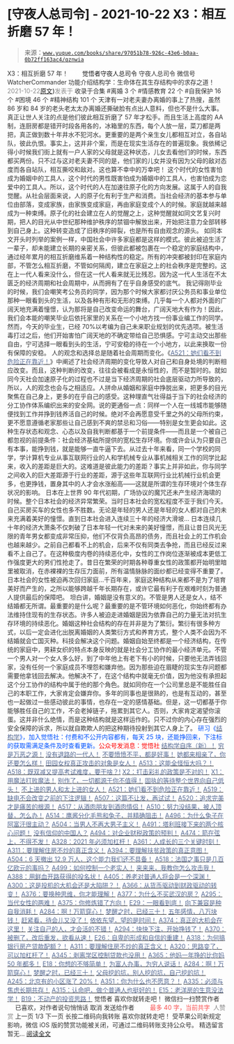 # [守夜人总司令] - 2021-10-22 X3：相互折磨 57 年！

> 来源：[`www.yuque.com/books/share/97051b78-926c-43e6-b0aa-0b72ff163ac4/qznwia`](https://www.yuque.com/books/share/97051b78-926c-43e6-b0aa-0b72ff163ac4/qznwia)

<ne-p id="520f42f3293818f927861ebbd5b15da4_p_0" data-lake-id="520f42f3293818f927861ebbd5b15da4_p_0"><ne-text id="u7b564e4c" style="color: rgb(51, 51, 51);">X3：相互折磨 57 年！</ne-text></ne-p> <ne-p id="8c90e32252a3e73bc506b84f7447fc69" data-lake-id="8c90e32252a3e73bc506b84f7447fc69"><ne-text id="ub52bbe58" ne-fontsize="12" style="color: rgb(255, 255, 255);">原创</ne-text><ne-text id="u8a21cf98" ne-fontsize="14">觉悟者</ne-text><ne-text id="u037bf9bb" ne-fontsize="14">守夜人总司令</ne-text></ne-p> <ne-p id="394ed502cd8399535d35d0ff644600ba" data-lake-id="394ed502cd8399535d35d0ff644600ba"><ne-text id="u128ef927" ne-fontsize="14" ne-bold="true" style="color: rgb(51, 51, 51);">守夜人总司令</ne-text></ne-p> <ne-p id="7e3da6a83d497c4096e3ceaf39129104" data-lake-id="7e3da6a83d497c4096e3ceaf39129104"><ne-text id="u3cf589f9" ne-fontsize="14" style="color: rgb(51, 51, 51);">微信号</ne-text><ne-text id="ua1a06573" ne-fontsize="14" style="color: rgb(51, 51, 51);">WatcherCommander</ne-text></ne-p> <ne-p id="639fc3dba32e77b48304551e77e8fab2" data-lake-id="639fc3dba32e77b48304551e77e8fab2"><ne-text id="u653f22f1" ne-fontsize="14" style="color: rgb(51, 51, 51);">功能介绍</ne-text><ne-text id="u28e5088e" ne-fontsize="14" style="color: rgb(51, 51, 51);">结构学：生命体在其生存结构中的求存之道！</ne-text></ne-p> <ne-p id="b8f9f46036db93daa645fc4b4d0528cc" data-lake-id="b8f9f46036db93daa645fc4b4d0528cc"><ne-text id="u6f5ec6f7" style="color: rgb(140, 140, 140);">2021-10-22</ne-text>[<ne-text id="u5d5268e9" ne-fontsize="14">原文</ne-text>](https://mp.weixin.qq.com/s?__biz=MzAxNDk1NjI2Mw==&mid=2247487382&idx=1&sn=54f1007775c41a1a343fa2edf7a59241&chksm=9b8a2c1eacfda5088106827d64078f5811b6c997f7ebdf1b00bb2fd1be3da73bd1b7183edfe9#rd))<ne-text id="u6297553c" ne-fontsize="14" style="color: rgb(140, 140, 140);">发表于</ne-text></ne-p> <ne-p id="1e7b16a327c57bd09005386f02c5df31" data-lake-id="1e7b16a327c57bd09005386f02c5df31"><ne-text id="u500de8b7" style="color: rgb(51, 51, 51);">收录于合集</ne-text></ne-p> <ne-p id="a728d1dfe2f8a6527762b36d6f3141d7" data-lake-id="a728d1dfe2f8a6527762b36d6f3141d7"><ne-text id="u3abf5bf8" style="color: rgb(51, 51, 51);">#离婚 3 个</ne-text></ne-p> <ne-p id="a992b60a71e57bdbdb3707db61bad6f3" data-lake-id="a992b60a71e57bdbdb3707db61bad6f3"><ne-text id="u86985b76" style="color: rgb(51, 51, 51);">#情感教育 22 个</ne-text></ne-p> <ne-p id="aade190f09ea829370ff657ec15db1fd" data-lake-id="aade190f09ea829370ff657ec15db1fd"><ne-text id="u59377a2d" style="color: rgb(51, 51, 51);">#自我保护 16 个</ne-text></ne-p> <ne-p id="369e7fedfcc775da23505e0b43ba4c94" data-lake-id="369e7fedfcc775da23505e0b43ba4c94"><ne-text id="u6088b49e" style="color: rgb(51, 51, 51);">#困境 46 个</ne-text></ne-p> <ne-p id="42a94c5108b3d5b3d6e9db60045f9a27" data-lake-id="42a94c5108b3d5b3d6e9db60045f9a27"><ne-text id="ub1f1fa86" style="color: rgb(51, 51, 51);">#精神结构 101 个</ne-text></ne-p> <ne-p id="004960167ad583c1886637e8d476fded" data-lake-id="004960167ad583c1886637e8d476fded"><ne-text id="u36fab3a1" style="color: rgb(51, 51, 51);">天津有一对老夫妻办离婚的事上了热搜，虽然 86 岁和 84 岁的老头老太太办离婚还撕破脸有点出人意料，但也不是什么大事。真正让世人关注的点是他们彼此相互折磨了 57 年才松手。而且生活上高度的 AA 制，连厨房都是错开时段各用各的，冰箱里的东西，每个人放一层，菜刀都是两把，真正做到数十年井水不犯河水。更重要的是两个亲生女儿都相互对立，各自站队，彼此仇恨。事实上，这并非个案，而是在现实生活存在的普遍现象。我依稀记得小时候我们街上就有一户人家的父母就是这种状态，儿女去看他们的时候，东西都买两份。只不过与这对老夫妻不同的是，他们家的儿女并没有因为父母的敌对态度而各自站队，相互撕咬和敌对。这也算不幸中的万幸吧！</ne-text></ne-p> <ne-p id="4f819704cc59220254376926afd18a73" data-lake-id="4f819704cc59220254376926afd18a73"><ne-text id="u5e0f16d0" style="color: rgb(51, 51, 51);">这个时代的女性害怕成为婚姻中的工具人，这个时代的男性既害怕成为婚姻中的工具人，也害怕成为恋爱中的工具人。所以，这个时代的人在加速往原子化的方向发展。这属于人的自我觉醒。从社会层面来说，人的原子化有利于生产和消费。当社会经济的基本参与单位由部落，变成家族，由家族变成家庭，再由家庭变成个人的时候。家庭就越来越成为一种束缚。原子化的社会建立在人的觉醒之上，这种觉醒就如同文艺复兴时期，把人的目光从中世纪那种维护秩序的禁锢中解放出来，开始把注意力全部转移到自己身上。这种转变造成了旧秩序的碎裂，也是所有自由观念的源头。</ne-text></ne-p> <ne-p id="8a3a2a7b7a4d1057191f2119921d50af" data-lake-id="8a3a2a7b7a4d1057191f2119921d50af"><ne-text id="ub8c763f0" style="color: rgb(51, 51, 51);">如同本文开头时列举的案例一样，中国社会中许多家庭都是这样的模式。彼此被迫生活了一辈子，却未能建立长期的亲密关系，但彼此都被包裹在一个稳定的家庭结构中，通过经年累月的相互折磨维系着一种结构性的稳定。所有的冲突都被封印在家庭内部，不管怎么相互折磨，不管如何隔阂，建立在家庭之上的社会秩序是完整的。这在上一代人看来没什么，但在这一代人看来就无比残忍。因为这一代人生活在不太匮乏的经济周期和社会周期中，从而拥有了在乎自身感受的底气。</ne-text></ne-p> <ne-p id="1e7326b634ba1295129810b1d16003fd" data-lake-id="1e7326b634ba1295129810b1d16003fd"><ne-text id="u87bcaa76" style="color: rgb(51, 51, 51);">我记得刚毕业的时候，我们会嘲笑考公务员的同学，因为那个时候大家都讨厌公务员和事业单位那种一眼看到头的生活，以及各种有形和无形的束缚。几乎每一个人都对外面的广阔天地充满着憧憬，认为那将是自己改变命运的舞台，广阔天地大有作为！因此，我们会本能的嘲笑毕业后依托家里的关系在一个小地方找一份事业编工作的同学。然而，今天的毕业生，已经 70%以考编为自己未来职业规划的优先选项。被生活毒打过之后，他们开始害怕广阔天地的不确定带给自己恐惧感。宁可主动交出那些自由，宁可选择一眼看到头的生活，宁可安稳的待在一个小地方，以此来换取一份有保障的安稳。</ne-text></ne-p> <ne-p id="f76b7c571bf12770e00391bbd8269057" data-lake-id="f76b7c571bf12770e00391bbd8269057"><ne-text id="uff5bc0e8" style="color: rgb(51, 51, 51);">人的观念和选择总是随着社会周期而变化。《</ne-text>[<ne-text id="ueca2024d" style="color: rgb(87, 107, 149);">A521：她们看不到危险正在靠近！</ne-text>](http://mp.weixin.qq.com/s?__biz=MzIzMDYwOTM0Mg==&mid=2247486519&idx=1&sn=7520068e7c48a1681d579d115c2b86e8&chksm=e8b194e6dfc61df026b3e05bc3a7c14cd5a27fcb52592279d06186ac692d653c7f7c2b64f491&scene=21#wechat_redirect)<ne-text id="u40e24f55" style="color: rgb(51, 51, 51);">》中阐述了社会经济周期的变化导致人对自己和自身处境的判断相应改变。而且，这种判断的改变，往往会被看成是永恒性的，而不是暂时的。就如同今天社会加速原子化的过程也不过是当下经济周期的社会底层驱动力所导致的，所以，人的观念也会与之相适应。人拼命从婚姻和家庭中挣脱出来，把更多的目光聚焦在自己身上，更多的在乎自己的感受。这种理直气壮得益于当下的社会经济的分工协作体系编织出来的安全网。说的更通俗一点：同样一个人在一线城市能够随便找到工作并挣到钱养活自己的时候。绝对不会再愿意受千里之外的父母所约束，更不愿意遵循老家那些让自己感到不爽的禁忌和习俗——特别是女生更会如此。这种生存状态和观念、心态以及自我判断都基于一个前提条件——而且是一个被自己都忽视的前提条件：社会经济基础所提供的宽松生存环境。你或许会认为只要自己有本事，能挣到钱，就是能够一直牛逼下去。从过去十年来看，同一个学校的同学，学计算机专业从事互联网行业的人和学机械专业从事机械相关工作的同学比起来，收入的差距是巨大的。这难道是彼此能力的差距？事实上并非如此，你与同学之间收入的巨大差距源于行业的差距，源于这些年互联网行业比机械行业机会更多，也更挣钱，置身其中的人才会水涨船高——这就是所谓的生存环境对个体生存状况的影响。</ne-text></ne-p> <ne-p id="03c50070e3c9f2490b3ba311cef87007" data-lake-id="03c50070e3c9f2490b3ba311cef87007"><ne-text id="u822004bc" style="color: rgb(51, 51, 51);">日本在上世界 90 年代初期，广场协议的魔咒还未产生经济海啸的时候。整个日本社会的经济异常繁荣。当时日本社会的宽松程度不亚于我们今天。自己买房买车的女性也多不胜数。无论是年轻的男人还是年轻的女人都对自己的未来充满着美好的憧憬。直到日本社会进入连续三十年的经济大滑坡…</ne-text></ne-p> <ne-p id="7717647e591218e9eda4c69b067a9434" data-lake-id="7717647e591218e9eda4c69b067a9434"><ne-text id="u75af556f" style="color: rgb(51, 51, 51);">日本连续几十年的经济大萧条不仅刺破了日本年轻一代对未来的美好憧憬，而且让昔日风光无限的青年男女都变成非常压抑，他们不仅背负高昂的债务，而且社会上的工作机会也越来越少。之前自己都看不上的机会，后来不仅有同类去争抢，而且已经反过来看不上自己了。在这种极度内卷的持续恶化中，女性的工作岗位逐渐被成本更低工作强度更大的男们性抢走了。昔日在繁荣的时期各种尊重女性的政策都开始明里暗里被取消，在赤裸裸的生存压力面前，所有温情脉脉的面纱都已经变得不重要了。日本社会的女性被迫再次回归家庭…千百年来，家庭这种结构从来都不是为了培育美好而产生的，之所以能够跨越千年长期存在，或许它最有利于在艰难时刻为普通人提供最后的保障吧。</ne-text></ne-p> <ne-p id="768ecf6451df305b2e8e3867d8ba6f61" data-lake-id="768ecf6451df305b2e8e3867d8ba6f61"><ne-text id="u89b1cd72" ne-bold="true" style="color: rgb(51, 51, 51);">坦白讲，婚姻是没有意义的。不管是男人还是女人，结不结婚都无所谓。最重要的是什么呢？最重要的是不管环境如何恶化，你始终都有办法维持住现有的生存状态。许多人被迫走进婚姻是因为依靠自己的力量无法对抗生存环境的持续恶化。</ne-text><ne-text id="u433d7acd" style="color: rgb(51, 51, 51);">婚姻这种社会结构的存在并非是为了繁衍。繁衍有很多种方式，以后一定会进化出脱离婚姻的人类繁衍方式和养育方式，整个人类不会因为不结婚就会亡国灭种。科技会解决这个问题。婚姻自始至终都是一个经济结构，在传统的家庭中，男耕女织的特点本身反映的就是社会分工协作的最小经济单元。不管一个男人对一个女人多么好，到了中年他上有老下有小的时候，只要他无法弄钱回家，没有任何一个家庭成员不埋怨和嫌弃他。因为那些迫在眉睫的现实生存问题都需要他拿钱回去解决。他解决不了，在这个结构中就毫无价值，因为他没有承担起这个分工协作的结构中属于他的那个角色。就如同你在一个公司里总是不能胜任自己的本职工作，大家肯定会嫌弃你。多年的同事也是很熟的，也是有互动的，甚至也一起做过一些感动彼此的事情，也存在一定的感情基础。但是，这一切都基于你能够胜任自己的工作，不会老掉链子，拖累到其它人。否则，大家肯定渴望你滚蛋。这并非什么绝情，而是这种结构就是这样运作的。只不过你的内心存在强烈的安全保障的诉求，所以就自欺欺人的把这种期待投射到其它人身上了。</ne-text></ne-p> <ne-p id="5ff5c81459e924c33840442fdffd0039" data-lake-id="5ff5c81459e924c33840442fdffd0039"><ne-text id="u9e44a9d1" ne-bold="true" style="color: rgb(0, 82, 255);">研习《</ne-text>[<ne-text id="ud0391f1d" ne-bold="true" style="color: rgb(87, 107, 149);">结构学</ne-text>](https://mp.weixin.qq.com/mp/appmsgalbum?action=getalbum&album_id=1318317199878225920&__biz=MzAxNDk1NjI2Mw==#wechat_redirect)<ne-text id="uac2c21db" ne-bold="true" style="color: rgb(0, 82, 255);">》，加入觉悟社：付费和不公开内容都有，每天 25 块，还能挣回来，下注标的获取需满足条件及时查看更新。</ne-text><ne-text id="ub2767b29" ne-bold="true" style="color: rgb(255, 0, 0);">公众号发消息：觉悟社</ne-text></ne-p>  <ne-p id="a59ce6410ab29872cb3f8aefd874584b" data-lake-id="a59ce6410ab29872cb3f8aefd874584b"><ne-card data-card-name="image" data-card-type="inline" id="xRsbv" data-event-boundary="card" style="color: rgb(51, 51, 51);"><ne-p id="2d137e4a104399e551c943d7bf75dcb5" data-lake-id="2d137e4a104399e551c943d7bf75dcb5">[<ne-text id="uae41ac5e" ne-bold="true" style="color: rgb(87, 107, 149);">结构学自序（新）！</ne-text>](http://mp.weixin.qq.com/s?__biz=MzIzMDYwOTM0Mg==&mid=2247485283&idx=1&sn=aa2b8554b8e5040f8f959636feaa06a3&chksm=e8b19fb2dfc616a430aa381b8da0815311244e694a69809cd92d0602ac34cfe5f1f419b3745e&scene=21#wechat_redirect)</ne-p> <ne-p id="f67e927d6574744945070c3c2a3c3c80" data-lake-id="f67e927d6574744945070c3c2a3c3c80">[<ne-text id="uc8ce7f79" style="color: rgb(87, 107, 149);">穷是万恶之源！</ne-text>](http://mp.weixin.qq.com/s?__biz=MzAxNDk1NjI2Mw==&mid=2247483823&idx=1&sn=e54ebe9891b302dc0bf1815c76ccf8b7&chksm=9b8a2227acfdab31a05e273addd9159d4b8263d58d3c58bf214841c8189157519719c3427306&scene=21#wechat_redirect)</ne-p> <ne-p id="99c03d5ee20a64a519934aea5c52935e" data-lake-id="99c03d5ee20a64a519934aea5c52935e">[<ne-text id="u06e32825" style="color: rgb(87, 107, 149);">没有退路的一代人！</ne-text>](http://mp.weixin.qq.com/s?__biz=MzAxNDk1NjI2Mw==&mid=2247486533&idx=1&sn=a0d5cce0656aad467148e0642eb85a00&chksm=9b8a2fcdacfda6db79857186e953a089baf1fb678b2b071cf101c5a26e7fb9768474c94243ca&scene=21#wechat_redirect)</ne-p> <ne-p id="acd7697413556674872a4717328c6dba" data-lake-id="acd7697413556674872a4717328c6dba">[<ne-text id="u2bf9250d" ne-bold="true" style="color: rgb(87, 107, 149);">不要愤愤不平，都是好事！</ne-text>](http://mp.weixin.qq.com/s?__biz=MzAxNDk1NjI2Mw==&mid=2247487130&idx=1&sn=b21138d85455f5692aaf039038c78342&chksm=9b8a2d12acfda404a2b67fe4d446ee0f2805ad64a8b8004902934600fd731191e140df6ac19a&scene=21#wechat_redirect)</ne-p> <ne-p id="509ddc7be4ad42efc54d43e9ee7e424b" data-lake-id="509ddc7be4ad42efc54d43e9ee7e424b">[<ne-text id="ufa20ce96" ne-bold="true" style="color: rgb(87, 107, 149);">她都来相亲了，你还要怎么样！</ne-text>](http://mp.weixin.qq.com/s?__biz=MzAxNDk1NjI2Mw==&mid=2247486952&idx=1&sn=698aec6916d2eca5e758c25c4c634346&chksm=9b8a2e60acfda776b80a4f2f0d5c2fe4921fc821cdf029fa9d2fdc52fd708fc5a0b980d5d3d0&scene=21#wechat_redirect)</ne-p> <ne-p id="749b686408097eed98db0e3341910b87" data-lake-id="749b686408097eed98db0e3341910b87">[<ne-text id="u1eb3430a" ne-bold="true" style="color: rgb(87, 107, 149);">田园女权真正攻击的对象是女人！</ne-text>](http://mp.weixin.qq.com/s?__biz=MzIzMDYwOTM0Mg==&mid=2247486412&idx=1&sn=5dd3e8b2a759838d739e6d61ebab2eab&chksm=e8b1931ddfc61a0bf6f81cd2a9a9232ea8ce86528a8eea66c6635180e8678b819ebb38b4cb86&scene=21#wechat_redirect)</ne-p> <ne-p id="4c34a650a825c5d23320b13720ffd97f" data-lake-id="4c34a650a825c5d23320b13720ffd97f">[<ne-text id="ufc3760c7" ne-bold="true" style="color: rgb(87, 107, 149);">A513：这能全怪恒大吗？！</ne-text>](http://mp.weixin.qq.com/s?__biz=MzIzMDYwOTM0Mg==&mid=2247486532&idx=1&sn=6ffaae99087d9222a5075f412f620801&chksm=e8b19495dfc61d83f982c3f7e1402f56940e739359d266b870967b3b0b6decdb694413b0b5c6&scene=21#wechat_redirect)</ne-p> <ne-p id="28c68d4a76b44ef03857c7a28d09ec69" data-lake-id="28c68d4a76b44ef03857c7a28d09ec69">[<ne-text id="uebbc4ae0" ne-bold="true" style="color: rgb(87, 107, 149);">A518：既双减又提高考试难度，要干啥？!</ne-text>](http://mp.weixin.qq.com/s?__biz=MzIzMDYwOTM0Mg==&mid=2247486528&idx=1&sn=837ef39e3c0b47ac84d5096690555ae7&chksm=e8b19491dfc61d87292daf575c1e7c95b3f0543f313b65c7ad4ab369603833704304ec7451d7&scene=21#wechat_redirect)</ne-p> <ne-p id="7b761fe2c298b9d53d59392dad41de9f" data-lake-id="7b761fe2c298b9d53d59392dad41de9f">[<ne-text id="u82f4dc7b" style="color: rgb(87, 107, 149);">X2：打击彩礼的政策是不对的！</ne-text>](http://mp.weixin.qq.com/s?__biz=MzIzMDYwOTM0Mg==&mid=2247486547&idx=1&sn=84cdf1a658ba1719848662f0e56f64e8&chksm=e8b19482dfc61d944c77148828ddf9718b3690f306319be04eb791b403f7fa68f9a9b13857b0&scene=21#wechat_redirect)</ne-p> <ne-p id="0aeaeedd0870c3846c3e8b14b2fae985" data-lake-id="0aeaeedd0870c3846c3e8b14b2fae985">[<ne-text id="u220cb443" style="color: rgb(87, 107, 149);">X1：用魔法打败魔法！</ne-text>](http://mp.weixin.qq.com/s?__biz=MzIzMDYwOTM0Mg==&mid=2247486542&idx=1&sn=0e26afc62c7171bb2132a86d6d3f349b&chksm=e8b1949fdfc61d893ec07610d457e7544bcaa90387ae31f0e0663645c744fcc69d27a74c44c4&scene=21#wechat_redirect)</ne-p> <ne-p id="2ba0af5689ab1e47d1adb9573a7a404c" data-lake-id="2ba0af5689ab1e47d1adb9573a7a404c">[<ne-text id="uf6b16e31" style="color: rgb(87, 107, 149);">别作了，一切都源于你不值得！</ne-text>](http://mp.weixin.qq.com/s?__biz=MzAxNDk1NjI2Mw==&mid=2247487357&idx=1&sn=3df05b7beafcc5bc3a2a8b13a35a83f3&chksm=9b8a2cf5acfda5e3d08ca0ed106138607bcb749c1d75aa618e5379a3266e27cdacc314e9b9a8&scene=21#wechat_redirect)</ne-p> <ne-p id="bffd8f4fa0a85e0885c1ea2ddc153221" data-lake-id="bffd8f4fa0a85e0885c1ea2ddc153221">[<ne-text id="u56184b77" style="color: rgb(87, 107, 149);">固执的等待整个世界向自己低头！</ne-text>](http://mp.weixin.qq.com/s?__biz=MzAxNDk1NjI2Mw==&mid=2247487344&idx=1&sn=0b84fd239a735b8812da59b4fa02d8a0&chksm=9b8a2cf8acfda5ee8d1ed539a156c7708bbc3a6ee16627a28389bebd338c072ba28e05c95c4f&scene=21#wechat_redirect)</ne-p> <ne-p id="8ea08feed952dc4f4d1ea6a880b57cfe" data-lake-id="8ea08feed952dc4f4d1ea6a880b57cfe">[<ne-text id="ua853f29c" style="color: rgb(87, 107, 149);">不上进的男人和太上进的女人！</ne-text>](http://mp.weixin.qq.com/s?__biz=MzIzMDYwOTM0Mg==&mid=2247486430&idx=1&sn=7f5bc0b0990883a4e2fb5b7206bec905&chksm=e8b1930fdfc61a190d76241bf61a10a6a911a18c1dd3e7636ad78e4373d683a94e91b7e7ce7d&scene=21#wechat_redirect)</ne-p> <ne-p id="6ee00243c541096c5127bb2a31c015e5" data-lake-id="6ee00243c541096c5127bb2a31c015e5">[<ne-text id="u4c173ec9" style="color: rgb(87, 107, 149);">A521：她们看不到危险正在靠近！</ne-text>](http://mp.weixin.qq.com/s?__biz=MzIzMDYwOTM0Mg==&mid=2247486519&idx=1&sn=7520068e7c48a1681d579d115c2b86e8&chksm=e8b194e6dfc61df026b3e05bc3a7c14cd5a27fcb52592279d06186ac692d653c7f7c2b64f491&scene=21#wechat_redirect)</ne-p> <ne-p id="2c4b59929f3c85f0621e2d86c2f322b5" data-lake-id="2c4b59929f3c85f0621e2d86c2f322b5">[<ne-text id="uf373e36d" ne-bold="true" style="color: rgb(87, 107, 149);">A519：缺电不会改变之前的下注逻辑！</ne-text>](http://mp.weixin.qq.com/s?__biz=MzIzMDYwOTM0Mg==&mid=2247486508&idx=1&sn=6fac0f23979fa74983528cb090ad205b&chksm=e8b194fddfc61deb6982573c047fb47cb7af702e87111a0498e1cdc4676b6baf3cc5143f9c92&scene=21#wechat_redirect)</ne-p> <ne-p id="0ac98a9f1dee30642edeabd3c9d188ac" data-lake-id="0ac98a9f1dee30642edeabd3c9d188ac">[<ne-text id="uecac8d6f" ne-bold="true" style="color: rgb(87, 107, 149);">A507：这篇不让发，再试试！</ne-text>](http://mp.weixin.qq.com/s?__biz=MzIzMDYwOTM0Mg==&mid=2247486381&idx=1&sn=ff54feb308d92ab0329957d3b1e6ffe0&chksm=e8b1937cdfc61a6a551fd5459a063cf08ee00693e3d52e5691d3df22e0bbc5b91618b9ead52e&scene=21#wechat_redirect)</ne-p> <ne-p id="9c2839c65e0d19dfd4dcacf3fcc9ff28" data-lake-id="9c2839c65e0d19dfd4dcacf3fcc9ff28">[<ne-text id="ud1196c15" style="color: rgb(87, 107, 149);">A520：追求完美才是痛苦的根源！</ne-text>](http://mp.weixin.qq.com/s?__biz=MzIzMDYwOTM0Mg==&mid=2247486514&idx=1&sn=292fe5d187ae1a608bf27b41c0032170&chksm=e8b194e3dfc61df5349e9ce26712a8e2137ddccca9f0808bcecedbc3add382b226d67e3c73c4&scene=21#wechat_redirect)</ne-p> <ne-p id="7e79249227ee435f5e1cf992f227acc2" data-lake-id="7e79249227ee435f5e1cf992f227acc2">[<ne-text id="u17ba895c" style="color: rgb(87, 107, 149);">A517：从酒肉朋友到酒肉情侣！</ne-text>](http://mp.weixin.qq.com/s?__biz=MzAxNDk1NjI2Mw==&mid=2247487217&idx=1&sn=5defa9de19a22d6bea269defa65b4b91&chksm=9b8a2d79acfda46fa1fe57755d52f85dba61aa31fdeed8e400ef0f92459388da9ae86b7b6273&scene=21#wechat_redirect)</ne-p> <ne-p id="671af21709e8217baf37d29093116578" data-lake-id="671af21709e8217baf37d29093116578">[<ne-text id="u0f06648d" style="color: rgb(87, 107, 149);">A510：努力没结果，被人顶替，怎么办！</ne-text>](http://mp.weixin.qq.com/s?__biz=MzAxNDk1NjI2Mw==&mid=2247487202&idx=1&sn=c4c18c5c793a47e31cd7267152a78d1f&chksm=9b8a2d6aacfda47c47394eb5cbb97fc6233fb7258c0408026e518018a6af33da141b1b0a2bfa&scene=21#wechat_redirect)</ne-p> <ne-p id="0df38ac94086166ab61d1ad8e28c3cfb" data-lake-id="0df38ac94086166ab61d1ad8e28c3cfb">[<ne-text id="u59349cf0" style="color: rgb(87, 107, 149);">A514：鹰酱分化毛熊和兔子，并精确阻击！</ne-text>](http://mp.weixin.qq.com/s?__biz=MzIzMDYwOTM0Mg==&mid=2247486421&idx=1&sn=c114599b4fd1016c7f539fca526fe91c&chksm=e8b19304dfc61a127301df6303aedbeace66275a179f7db025e56f2326917c273d443eab53e6&scene=21#wechat_redirect)</ne-p> <ne-p id="93c6d3ebe14cea9b81c5b6e18ee8f883" data-lake-id="93c6d3ebe14cea9b81c5b6e18ee8f883">[<ne-text id="u2651a423" ne-bold="true" style="color: rgb(87, 107, 149);">A496：为什么兔子在阿富汗很主动？</ne-text>](http://mp.weixin.qq.com/s?__biz=MzIzMDYwOTM0Mg==&mid=2247486278&idx=1&sn=40d09857088bebd3c70bec1c7a500f06&chksm=e8b19397dfc61a810125242c8e395330f934390eb50bd54053ecd3f31ddc91de4e429c0f693a&scene=21#wechat_redirect)</ne-p> <ne-p id="3c97f3d016f49e275ad4227e5f3b75a9" data-lake-id="3c97f3d016f49e275ad4227e5f3b75a9">[<ne-text id="uf240e778" style="color: rgb(87, 107, 149);">A504：当男人不再大男子主义！</ne-text>](http://mp.weixin.qq.com/s?__biz=MzAxNDk1NjI2Mw==&mid=2247487148&idx=1&sn=5151b292f8f882fe9f87aabf52be08df&chksm=9b8a2d24acfda432b5803c25c0c83a4cbfc80a7c83ffd044b72bedc5e32d9670054d861705cf&scene=21#wechat_redirect)</ne-p> <ne-p id="3eb58ce8949d4c49a82a19411a57f3dd" data-lake-id="3eb58ce8949d4c49a82a19411a57f3dd">[<ne-text id="ube29c72c" style="color: rgb(87, 107, 149);">A491：塔利班接下来的两个核心问题！</ne-text>](http://mp.weixin.qq.com/s?__biz=MzIzMDYwOTM0Mg==&mid=2247486219&idx=1&sn=8f77517f0244ba31f7eb28e2676e17cd&chksm=e8b193dadfc61acc6d9e6029653aac696f132efc24d3b28f983ba8e4ada269ac887e6165d837&scene=21#wechat_redirect)</ne-p> <ne-p id="d9d382f4561443009c4c3b447b19a568" data-lake-id="d9d382f4561443009c4c3b447b19a568">[<ne-text id="uf5d759be" ne-bold="true" style="color: rgb(87, 107, 149);">没有信仰的中国人？</ne-text>](http://mp.weixin.qq.com/s?__biz=MzIzMDYwOTM0Mg==&mid=2247486407&idx=1&sn=9a80a9025d4d375b279e55be877a62d8&chksm=e8b19316dfc61a00b5b914a5a63d952874bd62283d40c73574940eb7bfb73a25be2e8f2d82b3&scene=21#wechat_redirect)</ne-p> <ne-p id="ad6c6612158164f777d0ceb8e8a72e24" data-lake-id="ad6c6612158164f777d0ceb8e8a72e24">[<ne-text id="u02f03982" ne-bold="true" style="color: rgb(87, 107, 149);">A494：对企业财税政策的预判！</ne-text>](http://mp.weixin.qq.com/s?__biz=MzIzMDYwOTM0Mg==&mid=2247486230&idx=1&sn=5fa67e9065c3feae6264765838772136&chksm=e8b193c7dfc61ad15311f10ab8265d667f31cc2e11e404476afbc0310d6ee71e5f1167faf78f&scene=21#wechat_redirect)</ne-p> <ne-p id="73224815974ca20b0d5046f20c026677" data-lake-id="73224815974ca20b0d5046f20c026677">[<ne-text id="ue31e3852" ne-bold="true" style="color: rgb(87, 107, 149);">A474：箭在弦上，不得不发！</ne-text>](http://mp.weixin.qq.com/s?__biz=MzIzMDYwOTM0Mg==&mid=2247486092&idx=1&sn=d93b0ab35ba2828a708658dbd2e5ad9b&chksm=e8b1925ddfc61b4b12bc1b6a7e7e25a2fe7ff149b1c4f64810b2a5eefa97b8dc1bd1899dcf00&scene=21#wechat_redirect)</ne-p> <ne-p id="b927489e17f7812569f231b69e99ede6" data-lake-id="b927489e17f7812569f231b69e99ede6">[<ne-text id="uc1b3dc92" ne-bold="true" style="color: rgb(87, 107, 149);">A328：2021 年必须加杠杆！</ne-text>](http://mp.weixin.qq.com/s?__biz=MzIzMDYwOTM0Mg==&mid=2247485087&idx=1&sn=24d72f6a71bddb8954a03be5db246538&chksm=e8b19e4edfc617587a8ae645885a89ab8c3c6f67730a026d9c7c9a94ab3051ca480302147fc0&scene=21#wechat_redirect)</ne-p> <ne-p id="08c90f84ca0af4c8894bd7f27ac9314d" data-lake-id="08c90f84ca0af4c8894bd7f27ac9314d">[<ne-text id="u90fc552c" ne-bold="true" style="color: rgb(87, 107, 149);">A361：人成长的三个关键时刻！</ne-text>](http://mp.weixin.qq.com/s?__biz=MzAxNDk1NjI2Mw==&mid=2247486472&idx=1&sn=8b46d73659ff81e3d7bd544e1718a94f&chksm=9b8a2f80acfda69601b059cb0180f8841eda098200c32c84ad6430bb8fbe33a9021fa7890344&scene=21#wechat_redirect)</ne-p> <ne-p id="97eb7ec3fa42063b8d819a42bf81003a" data-lake-id="97eb7ec3fa42063b8d819a42bf81003a">[<ne-text id="uc59d0fab" ne-bold="true" style="color: rgb(87, 107, 149);">A311：要理解住房不炒的真正含义！</ne-text>](http://mp.weixin.qq.com/s?__biz=MzIzMDYwOTM0Mg==&mid=2247484959&idx=1&sn=090583ec50bfd9febec1de463c2672f6&chksm=e8b19ecedfc617d8629080f6745c8de013cfe875de26eef6767b2d5c10782650223ed15f807b&scene=21#wechat_redirect)</ne-p> <ne-p id="f2ba0f9ffcfbcfce61ea560fadb8fb01" data-lake-id="f2ba0f9ffcfbcfce61ea560fadb8fb01">[<ne-text id="uaa881111" ne-bold="true" style="color: rgb(87, 107, 149);">A394：要理解扶贫政策的真正意图！</ne-text>](http://mp.weixin.qq.com/s?__biz=MzIzMDYwOTM0Mg==&mid=2247485502&idx=1&sn=fffb9911cefa626e6fbcb9c416c1eb98&chksm=e8b190efdfc619f9b0e42f3c3d5d79c17df1619bad2b1bddd6a482242b583ee46d8a79a245e6&scene=21#wechat_redirect)</ne-p> <ne-p id="b107c005714d5d04ed7a00801215914d" data-lake-id="b107c005714d5d04ed7a00801215914d">[<ne-text id="u477b6e34" ne-bold="true" style="color: rgb(87, 107, 149);">A504：6 天撤出 12.9 万人，这个能力我们还不具备！</ne-text>](http://mp.weixin.qq.com/s?__biz=MzIzMDYwOTM0Mg==&mid=2247486364&idx=1&sn=c54714ffeaa4122f08d8ec0c2decb740&chksm=e8b1934ddfc61a5b943cbe55dfc7211561e7d78f163246c3dcfd08325b004bc6d9ee6efbaebf&scene=21#wechat_redirect)</ne-p> <ne-p id="94cdca8c5831abd92599faeb68a96e0c" data-lake-id="94cdca8c5831abd92599faeb68a96e0c">[<ne-text id="u39f1b73a" style="color: rgb(87, 107, 149);">A518：法国之事只是几百亿欧元的事吗？</ne-text>](http://mp.weixin.qq.com/s?__biz=MzIzMDYwOTM0Mg==&mid=2247486440&idx=1&sn=5f04c2242b53a3f7d3deacdbfa4fab19&chksm=e8b19339dfc61a2fad7247d7e60502508f330e9721943077c715de77bd240be910edc9c1f724&scene=21#wechat_redirect)</ne-p> <ne-p id="5bcdbe7c21ee56b77a033ee5c3ffcec5" data-lake-id="5bcdbe7c21ee56b77a033ee5c3ffcec5">[<ne-text id="udc2840b7" style="color: rgb(87, 107, 149);">A499：如何控制一个老实人！</ne-text>](http://mp.weixin.qq.com/s?__biz=MzIzMDYwOTM0Mg==&mid=2247486301&idx=1&sn=f4bfec024d8688c8555dd21b85deea31&chksm=e8b1938cdfc61a9a1e2d8a8fa37d495cf337bc34215939caced14a58dd32b46ad59646d0e928&scene=21#wechat_redirect)</ne-p> <ne-p id="5694cb7a4c87c3e029a3140a34d79cd2" data-lake-id="5694cb7a4c87c3e029a3140a34d79cd2">[<ne-text id="u22945cf1" style="color: rgb(87, 107, 149);">来来来，我教你怎么攻击我！</ne-text>](http://mp.weixin.qq.com/s?__biz=MzIzMDYwOTM0Mg==&mid=2247486306&idx=1&sn=f48e33b5940f74a11011debfe3e5c8a2&chksm=e8b193b3dfc61aa53a82eeb81220ce252b0667925a9479e4d6a215e2b43244ba91c58e934264&scene=21#wechat_redirect)</ne-p> <ne-p id="c33bdedd78e45780b73a400e2d5673e3" data-lake-id="c33bdedd78e45780b73a400e2d5673e3">[<ne-text id="u540d3680" style="color: rgb(87, 107, 149);">A388：用鲜血开路获得的投名状！</ne-text>](http://mp.weixin.qq.com/s?__biz=MzIzMDYwOTM0Mg==&mid=2247485591&idx=1&sn=a8443453e3caf1f201006eeec8e6e539&chksm=e8b19046dfc61950e63e29bb93049ce90b3228913e9ecee99a2f01b8fdda7cd8966a054241a9&scene=21#wechat_redirect)</ne-p> <ne-p id="d03b7ba861a5d27901787fe9ad39168d" data-lake-id="d03b7ba861a5d27901787fe9ad39168d">[<ne-text id="ufb10fef2" style="color: rgb(87, 107, 149);">A405：养老对普通人将会是一个深渊！</ne-text>](http://mp.weixin.qq.com/s?__biz=MzIzMDYwOTM0Mg==&mid=2247485587&idx=1&sn=f00402b3fdc5062ee5c5382295ac4dcb&chksm=e8b19042dfc619546bf0a0905d2733d900b7594f1564f1fa7528399053b93dc53f4d14c009fb&scene=21#wechat_redirect)</ne-p> <ne-p id="0e5d766b5020464f8ba59580d0a9f868" data-lake-id="0e5d766b5020464f8ba59580d0a9f868">[<ne-text id="u75afac91" ne-bold="true" style="color: rgb(87, 107, 149);">A300：这是投机的大机会还是大陷阱？！</ne-text>](http://mp.weixin.qq.com/s?__biz=MzIzMDYwOTM0Mg==&mid=2247484882&idx=1&sn=b103029f41e3aede94e1a45d035cd9ac&chksm=e8b19d03dfc614153863f37ca3f9204b451e2c02ad5ca8680c120e2458e628e5329c76b2d42c&scene=21#wechat_redirect)</ne-p> <ne-p id="ffdd5c12f03260eb1903c1a25181941a" data-lake-id="ffdd5c12f03260eb1903c1a25181941a">[<ne-text id="ufa435c68" ne-bold="true" style="color: rgb(87, 107, 149);">A366：从货币驱动到财政驱动的转变！</ne-text>](http://mp.weixin.qq.com/s?__biz=MzIzMDYwOTM0Mg==&mid=2247485347&idx=1&sn=a916df57ddc7230366719fbecc6c1704&chksm=e8b19f72dfc61664fd99844bfe3ffffb5d6f088807c84d99f11ddbc7410b2eed67bc4c615d53&scene=21#wechat_redirect)</ne-p> <ne-p id="9dea26c23f2b022582e5a57a5b3722e3" data-lake-id="9dea26c23f2b022582e5a57a5b3722e3">[<ne-text id="ub846ad33" style="color: rgb(87, 107, 149);">A376：要换种思维，你才能理解！</ne-text>](http://mp.weixin.qq.com/s?__biz=MzAxNDk1NjI2Mw==&mid=2247486529&idx=1&sn=3a50ada30a5ae0448d686c6a0c809919&chksm=9b8a2fc9acfda6df5e9243deb6e9df9a7cc0912eabd0a9c00322d42ed4c25c2daedc8de6b6ca&scene=21#wechat_redirect)</ne-p> <ne-p id="747cc512cb98f2e0fb8f3a4b0cc9297a" data-lake-id="747cc512cb98f2e0fb8f3a4b0cc9297a">[<ne-text id="u2ac9c181" ne-bold="true" style="color: rgb(87, 107, 149);">A377：为什么不买武汉的房？</ne-text>](http://mp.weixin.qq.com/s?__biz=MzIzMDYwOTM0Mg==&mid=2247485413&idx=1&sn=1f3339540496eb9e5ea109d8530f29dc&chksm=e8b19f34dfc6162225a694c1c2443d73b51bf6ca8dc53d4c18a30e6e2191e250967e711db589&scene=21#wechat_redirect)</ne-p> <ne-p id="c8c2c892449a46c09c4b2bcae1b60c75" data-lake-id="c8c2c892449a46c09c4b2bcae1b60c75">[<ne-text id="u1ba0e197" ne-bold="true" style="color: rgb(87, 107, 149);">A295：当代女性的两难！</ne-text>](http://mp.weixin.qq.com/s?__biz=MzIzMDYwOTM0Mg==&mid=2247484854&idx=1&sn=6851afe306f7b89d23728018ea32b7f2&chksm=e8b19d67dfc61471955b15021ac11c5fff9f1607977e9df1bd2bbfabc2deb3dea5c98e369c55&scene=21#wechat_redirect)</ne-p> <ne-p id="44ffcb620ab75f7a257df6ebc1b1f5f9" data-lake-id="44ffcb620ab75f7a257df6ebc1b1f5f9">[<ne-text id="uc0f2f5e4" ne-bold="true" style="color: rgb(87, 107, 149);">A375：你修炼错了方向！</ne-text>](http://mp.weixin.qq.com/s?__biz=MzIzMDYwOTM0Mg==&mid=2247485407&idx=1&sn=9febe7868b7205ac865541d88423d9b9&chksm=e8b19f0edfc61618c7f22fb7bf48181c5f974463c5d3a8849b0f76b96eeac73b0dd074ea4737&scene=21#wechat_redirect)</ne-p> <ne-p id="10f6b60d5ac766d93d17166952a454a0" data-lake-id="10f6b60d5ac766d93d17166952a454a0">[<ne-text id="uaf2eda85" ne-bold="true" style="color: rgb(87, 107, 149);">E29：一眼看到底！</ne-text>](http://mp.weixin.qq.com/s?__biz=MzIzMDYwOTM0Mg==&mid=2247485301&idx=1&sn=dc6dd50c5d742ea51ce9e394de25351a&chksm=e8b19fa4dfc616b26734c3619c6fa664474fa478d2764c3370dde41d19f6035edc05f9f191e8&scene=21#wechat_redirect)</ne-p> <ne-p id="9e1b1e3b07c0c197995bc47f3b16cf9b" data-lake-id="9e1b1e3b07c0c197995bc47f3b16cf9b">[<ne-text id="ua7fe5ab7" style="color: rgb(87, 107, 149);">向下兼容是种自我消耗！</ne-text>](http://mp.weixin.qq.com/s?__biz=MzAxNDk1NjI2Mw==&mid=2247486535&idx=1&sn=e87304f3a33f1cd0425186362901eb04&chksm=9b8a2fcfacfda6d92af7f3b026ef129368c01361e40f2db3be32500a1e68fb99f1f35ec22a6b&scene=21#wechat_redirect)</ne-p> <ne-p id="0444342ef99fe40093c4869606e8f58d" data-lake-id="0444342ef99fe40093c4869606e8f58d">[<ne-text id="u7827762a" ne-bold="true" style="color: rgb(87, 107, 149);">A284：啊！万箭穿心！</ne-text>](http://mp.weixin.qq.com/s?__biz=MzAxNDk1NjI2Mw==&mid=2247486135&idx=1&sn=e950149b9b9147e9199cfc6093605950&chksm=9b8a293facfda029419b911d4b4fa91c73bbaf695b206df2cf15124d843f4bf4b80673baa394&scene=21#wechat_redirect)</ne-p> <ne-p id="66a6fa7fedae4a27509e61803e6169cc" data-lake-id="66a6fa7fedae4a27509e61803e6169cc">[<ne-text id="u1aee1991" ne-bold="true" style="color: rgb(87, 107, 149);">梦醒之时，已经三十！</ne-text>](http://mp.weixin.qq.com/s?__biz=MzIzMDYwOTM0Mg==&mid=2247484378&idx=1&sn=e3a058584a13d7a5267315113964280d&chksm=e8b19b0bdfc6121df4af4b77d2d826fd0f4132ccfdee48132ce8cf86eb1ba45b898be83d1dc7&scene=21#wechat_redirect)</ne-p> <ne-p id="55449d66f62609de815f151d1949bd06" data-lake-id="55449d66f62609de815f151d1949bd06">[<ne-text id="u0bfdd349" style="color: rgb(87, 107, 149);">五年感情，八万块钱！</ne-text>](http://mp.weixin.qq.com/s?__biz=MzIzMDYwOTM0Mg==&mid=2247484317&idx=1&sn=b22f9fb2e3c084e427a5e3e9895be99a&chksm=e8b19b4cdfc6125adf3ea3b0d2b72a121f38e8ba26e43abc48edff900327ce3e7464b944cafb&scene=21#wechat_redirect)</ne-p> <ne-p id="8ef79b8a2101e8e451879e3c1f40bcd4" data-lake-id="8ef79b8a2101e8e451879e3c1f40bcd4">[<ne-text id="u2c50df9b" style="color: rgb(87, 107, 149);">赶紧看，待会儿又没了！</ne-text>](http://mp.weixin.qq.com/s?__biz=MzAxNDk1NjI2Mw==&mid=2247486485&idx=1&sn=59010caa3e68d45d1ae578d4ab76a4db&chksm=9b8a2f9dacfda68b06ee592a02eead0f174b54fa7501f4c0f4221f3c6fff0c625e90a7675460&scene=21#wechat_redirect)</ne-p> <ne-p id="32768bdc8bf41ef13155dbefeacade70" data-lake-id="32768bdc8bf41ef13155dbefeacade70">[<ne-text id="ud7f55e06" ne-bold="true" style="color: rgb(87, 107, 149);">依依东望，望的是时间！</ne-text>](http://mp.weixin.qq.com/s?__biz=MzIzMDYwOTM0Mg==&mid=2247483860&idx=1&sn=b5b01ae82ff764ce2806251e3f2a809f&chksm=e8b19905dfc61013607735eb7782299c9a4d7a39a8b15a7b46182ef20eda3ffe9f6ed6337e1f&scene=21#wechat_redirect)</ne-p> <ne-p id="ccb624e41ba9cfdb8bd0d4d0d5f5e1a9" data-lake-id="ccb624e41ba9cfdb8bd0d4d0d5f5e1a9">[<ne-text id="uc24d15f8" ne-bold="true" style="color: rgb(87, 107, 149);">A374：真正的大机会在这里！</ne-text>](http://mp.weixin.qq.com/s?__biz=MzIzMDYwOTM0Mg==&mid=2247485401&idx=1&sn=100967c02c0754759ec4ea0ef8706c29&chksm=e8b19f08dfc6161e92c7cc691f1a1fed9ff74c2b906529a8d42a7703a3c3a3c3a412903e12f7&scene=21#wechat_redirect)</ne-p> <ne-p id="c8f2847cc3d5fb6be14e31e364628d51" data-lake-id="c8f2847cc3d5fb6be14e31e364628d51">[<ne-text id="ucdd4277e" ne-bold="true" style="color: rgb(87, 107, 149);">关注自己的人，才会活的不错！</ne-text>](http://mp.weixin.qq.com/s?__biz=MzIzMDYwOTM0Mg==&mid=2247485305&idx=1&sn=c719ea57e5c3320c2e2629dd9a7b44e9&chksm=e8b19fa8dfc616be5fa3f8141ea0aa63d5e1335657ed97e62c1086c41eba29effe58e0c8e9dc&scene=21#wechat_redirect)</ne-p> <ne-p id="16db7705c97189ab6a41f3c0e60220a0" data-lake-id="16db7705c97189ab6a41f3c0e60220a0">[<ne-text id="ub7d72509" ne-bold="true" style="color: rgb(87, 107, 149);">A294：快快下注，开始挣钱了！</ne-text>](http://mp.weixin.qq.com/s?__biz=MzIzMDYwOTM0Mg==&mid=2247484849&idx=1&sn=5485cd1d6c511e883e25b0c7dd9e2e3e&chksm=e8b19d60dfc614764ffc8405dccf5b8120b31988f3c1cee74e384c06f0e39c3c81bef8263c3d&scene=21#wechat_redirect)</ne-p> <ne-p id="a99ad1f3b60f6c999e07920b6028135e" data-lake-id="a99ad1f3b60f6c999e07920b6028135e">[<ne-text id="u1f0c7537" ne-bold="true" style="color: rgb(87, 107, 149);">A370：被删了，改后重发，欲看从速！</ne-text>](http://mp.weixin.qq.com/s?__biz=MzIzMDYwOTM0Mg==&mid=2247485388&idx=1&sn=a456e8ffdc8a16bb30263818dc86c6a3&chksm=e8b19f1ddfc6160bfd0fea09b006477a095662aa74ac7036fca621b2ef49dc59f4ad4a407eeb&scene=21#wechat_redirect)</ne-p> <ne-p id="e1bf71217f4257b301594f51bc246d50" data-lake-id="e1bf71217f4257b301594f51bc246d50">[<ne-text id="ua554b3a2" ne-bold="true" style="color: rgb(87, 107, 149);">E26：自卑的形成和自信的重建！</ne-text>](http://mp.weixin.qq.com/s?__biz=MzIzMDYwOTM0Mg==&mid=2247485311&idx=1&sn=28f827c212f9a1ac53e73986742ca5aa&chksm=e8b19faedfc616b8d527f328c2ad55dca966707c8813ceaa5b7c0daee3432edeec88744d842c&scene=21#wechat_redirect)</ne-p> <ne-p id="06d1aadccf674a02cecb17bbd15d097d" data-lake-id="06d1aadccf674a02cecb17bbd15d097d">[<ne-text id="u51b49f97" ne-bold="true" style="color: rgb(87, 107, 149);">A318：为何搞银行房产贷款配额？！</ne-text>](http://mp.weixin.qq.com/s?__biz=MzIzMDYwOTM0Mg==&mid=2247485031&idx=1&sn=c4af23061445755fdb12f1196c108b1d&chksm=e8b19eb6dfc617a015821fd94ff2d8f51a2cb8fb456ddd907206b615bf3240c1597d3618609c&scene=21#wechat_redirect)</ne-p> <ne-p id="71b2432976f27633a4d9c5f2b4973c12" data-lake-id="71b2432976f27633a4d9c5f2b4973c12">[<ne-text id="u00a325f0" ne-bold="true" style="color: rgb(87, 107, 149);">A311：要理解住房不炒的真正含义！</ne-text>](http://mp.weixin.qq.com/s?__biz=MzIzMDYwOTM0Mg==&mid=2247484959&idx=1&sn=090583ec50bfd9febec1de463c2672f6&chksm=e8b19ecedfc617d8629080f6745c8de013cfe875de26eef6767b2d5c10782650223ed15f807b&scene=21#wechat_redirect)</ne-p> <ne-p id="b2f32e85104b7fea44ce25a3993591b2" data-lake-id="b2f32e85104b7fea44ce25a3993591b2">[<ne-text id="u5f54ea76" ne-fontsize="13" ne-bold="true" style="color: rgb(87, 107, 149);">A320：思路变了，可以加杠杆了！</ne-text>](http://mp.weixin.qq.com/s?__biz=MzIzMDYwOTM0Mg==&mid=2247485041&idx=1&sn=add2174fa42806f885a456a072ee4fee&chksm=e8b19ea0dfc617b6734e013f780112fdd88f28ad5312ce423fea1d75da4c3757660dab175208&scene=21#wechat_redirect)</ne-p> <ne-p id="c4d8ed966d538df79a0477a47c8611b7" data-lake-id="c4d8ed966d538df79a0477a47c8611b7">[<ne-text id="u623ba1f6" ne-bold="true" style="color: rgb(87, 107, 149);">A345：剥离学区控制贷款也没用！</ne-text>](http://mp.weixin.qq.com/s?__biz=MzIzMDYwOTM0Mg==&mid=2247485208&idx=1&sn=ac3653b56fc18a4a6a809139f935bc45&chksm=e8b19fc9dfc616dfa31b0baf15aa90d994ef8a1262e0fd515739c06698cd0673d1d46e6e4c4f&scene=21#wechat_redirect)</ne-p> <ne-p id="90aecd3429287490174d61d8bbd8820e" data-lake-id="90aecd3429287490174d61d8bbd8820e">[<ne-text id="u6896d37d" ne-bold="true" style="color: rgb(87, 107, 149);">A365：他妈一年挣的比你妈 50 年都多！</ne-text>](http://mp.weixin.qq.com/s?__biz=MzIzMDYwOTM0Mg==&mid=2247485336&idx=1&sn=2fba7786d5102be1d639bfdd138185db&chksm=e8b19f49dfc6165f4a1e07062ca1414d977f1a6c15d797233e36f7dec3b27c28b0ed72667f5f&scene=21#wechat_redirect)</ne-p> <ne-p id="5801acb3dc97487b0309b8059a6a0226" data-lake-id="5801acb3dc97487b0309b8059a6a0226">[<ne-text id="u49c6ce8f" ne-bold="true" style="color: rgb(87, 107, 149);">E18：你想的不够简单！</ne-text>](http://mp.weixin.qq.com/s?__biz=MzIzMDYwOTM0Mg==&mid=2247484775&idx=1&sn=2a8e810e281cd7fe5a4db49002b193d2&chksm=e8b19db6dfc614a0e3360f0d54949c40138c27b184c114a44feaa394bd4400073dbbedf6a049&scene=21#wechat_redirect)</ne-p> <ne-p id="066b3ee112af50bf21f0a163e457eda4" data-lake-id="066b3ee112af50bf21f0a163e457eda4">[<ne-text id="u32b88aec" style="color: rgb(87, 107, 149);">为富人办事，为穷人说话！</ne-text>](http://mp.weixin.qq.com/s?__biz=MzIzMDYwOTM0Mg==&mid=2247484462&idx=1&sn=195ebab17907fba73c69ae7a11bc40ad&chksm=e8b19cffdfc615e9b2f88327d492813afa3656859f4d67a6d831ac1cf684a54b760a8b8edcd6&scene=21#wechat_redirect)</ne-p> <ne-p id="186bd054010db3cd4e0370a3ae5b677f" data-lake-id="186bd054010db3cd4e0370a3ae5b677f">[<ne-text id="u62d91041" ne-bold="true" style="color: rgb(87, 107, 149);">A284：啊！万箭穿心！</ne-text>](http://mp.weixin.qq.com/s?__biz=MzAxNDk1NjI2Mw==&mid=2247486135&idx=1&sn=e950149b9b9147e9199cfc6093605950&chksm=9b8a293facfda029419b911d4b4fa91c73bbaf695b206df2cf15124d843f4bf4b80673baa394&scene=21#wechat_redirect)</ne-p> <ne-p id="c83262ac2e5355339c6d48d3d04015e3" data-lake-id="c83262ac2e5355339c6d48d3d04015e3">[<ne-text id="u18f9b4db" ne-bold="true" style="color: rgb(87, 107, 149);">梦醒之时，已经三十！</ne-text>](http://mp.weixin.qq.com/s?__biz=MzIzMDYwOTM0Mg==&mid=2247484378&idx=1&sn=e3a058584a13d7a5267315113964280d&chksm=e8b19b0bdfc6121df4af4b77d2d826fd0f4132ccfdee48132ce8cf86eb1ba45b898be83d1dc7&scene=21#wechat_redirect)</ne-p> <ne-p id="b0715d8fa35868421fe63a54db6d07cc" data-lake-id="b0715d8fa35868421fe63a54db6d07cc">[<ne-text id="u21374e78" ne-bold="true" style="color: rgb(87, 107, 149);">父母挖的坑，别人挖的坑，自己挖的坑！</ne-text>](http://mp.weixin.qq.com/s?__biz=MzAxNDk1NjI2Mw==&mid=2247486426&idx=1&sn=8707934ad2fe2f8017d6b7810fd61c17&chksm=9b8a2852acfda1441fded7bab2456dd2493073ad3e5d541e1080d1739879b86c25a3a61df79a&scene=21#wechat_redirect)</ne-p> <ne-p id="03f7a3d041cdce0a52d08a82f9f8e230" data-lake-id="03f7a3d041cdce0a52d08a82f9f8e230">[<ne-text id="u3a48de18" ne-bold="true" style="color: rgb(87, 107, 149);">A245：北京有的小区涨了 20%！</ne-text>](http://mp.weixin.qq.com/s?__biz=MzIzMDYwOTM0Mg==&mid=2247485265&idx=1&sn=f4bce6f07805cba2db3a1a806215e45c&chksm=e8b19f80dfc616966666979063f2c9fce9fe20308538607cf90eac74f0db85c9adf79299f4b8&scene=21#wechat_redirect)</ne-p> <ne-p id="3b7568f042bbed4e362024ac85d2ed63" data-lake-id="3b7568f042bbed4e362024ac85d2ed63">[<ne-text id="ue0e32eeb" style="color: rgb(87, 107, 149);">A351：你为什么也不愿意？！</ne-text>](http://mp.weixin.qq.com/s?__biz=MzIzMDYwOTM0Mg==&mid=2247485242&idx=1&sn=f4a01a5936322120b0b158f225bc78de&chksm=e8b19febdfc616fd2eb1558a3b7c748ecc497a3af00aec5b5c5ca8042cc52eb7d0af7befa399&scene=21#wechat_redirect)</ne-p> <ne-p id="f67fb4ba35d5ab569c5d6299f677f5f4" data-lake-id="f67fb4ba35d5ab569c5d6299f677f5f4">[<ne-text id="ub9e54e19" ne-bold="true" style="color: rgb(87, 107, 149);">A335：必须与焦虑长期共存！</ne-text>](http://mp.weixin.qq.com/s?__biz=MzIzMDYwOTM0Mg==&mid=2247485165&idx=1&sn=f3f0957c63fa549b288f00c8b117162e&chksm=e8b19e3cdfc6172a188000afd2b522144a04ba774169824cad2067d93b5365537ff0644f6b9f&scene=21#wechat_redirect)</ne-p> <ne-p id="100d53b9dc071d0dfa286a3e2669568e" data-lake-id="100d53b9dc071d0dfa286a3e2669568e">[<ne-text id="u6389c885" ne-bold="true" style="color: rgb(87, 107, 149);">A315：认命吧，做个普通人也挺好的！</ne-text>](http://mp.weixin.qq.com/s?__biz=MzIzMDYwOTM0Mg==&mid=2247485008&idx=1&sn=bcaf70c42d4676c8f69de9f9ead1e495&chksm=e8b19e81dfc617973ba40200519407186760e32843fc6f379020da6160b0ba89870dadcae5fa&scene=21#wechat_redirect)</ne-p> <ne-p id="60191e16b37c71e897b9f4dd03b27bf7" data-lake-id="60191e16b37c71e897b9f4dd03b27bf7">[<ne-text id="u020e5eec" ne-bold="true" style="color: rgb(87, 107, 149);">E15：老洋房的生意没法学！</ne-text>](http://mp.weixin.qq.com/s?__biz=MzAxNDk1NjI2Mw==&mid=2247485113&idx=1&sn=4fc868bf65d5f2ca6eb4d9b776c004ec&chksm=9b8a2531acfdac27c57da12097dfe850ba55cdfd447e35c19df3819bdf4051694bc49f0a218d&scene=21#wechat_redirect)</ne-p> <ne-p id="21f4612b946526b378fc70909c9c711e" data-lake-id="21f4612b946526b378fc70909c9c711e">[<ne-text id="u008a64fa" ne-bold="true" style="color: rgb(87, 107, 149);">B19：不动产的投资思路！</ne-text>](http://mp.weixin.qq.com/s?__biz=MzAxNDk1NjI2Mw==&mid=2247484650&idx=1&sn=36687887ab7cd444fd324c3906b8d54a&chksm=9b8a2762acfdae74b83a146bdd8994b81cb9879b3de5caa870c13c6253ad22b2f5c42b0fe59a&scene=21#wechat_redirect)</ne-p> <ne-p id="0c627559b5fdaac1e15ba484ec8a98d0" data-lake-id="0c627559b5fdaac1e15ba484ec8a98d0"><ne-text id="u624a3707" style="color: rgb(51, 51, 51);">觉悟者</ne-text></ne-p> <ne-p id="45b4a20d1c2c6706272ea7a8998b0d4e" data-lake-id="45b4a20d1c2c6706272ea7a8998b0d4e"><ne-text id="u88fd31b5" style="color: rgb(51, 51, 51);">喜欢你就转走吧！</ne-text></ne-p> <ne-p id="b9f36b9b79ce502ca59e68ee41604662" data-lake-id="b9f36b9b79ce502ca59e68ee41604662"><ne-text id="u17d21460" ne-bold="true" style="color: rgb(51, 51, 51);">微信扫一扫赞赏作者</ne-text><ne-text id="u93dd7d25" ne-bold="true" style="color: rgb(255, 255, 255);">赞赏</ne-text></ne-p> <ne-p id="b98ea6cc6edea445436996077fe887a4" data-lake-id="b98ea6cc6edea445436996077fe887a4"><ne-text id="u46f41daa" style="color: rgb(51, 51, 51);">已喜欢，</ne-text><ne-text id="uf6bb2acd">对作者说句悄悄话</ne-text></ne-p> <ne-p id="ff2f6eec2705f217c610576b2f16ef48" data-lake-id="ff2f6eec2705f217c610576b2f16ef48"><ne-text id="u07774af5" style="color: rgb(51, 51, 51);">取消</ne-text></ne-p> <ne-p id="c2fbba9930f2d8364110d2289a185769" data-lake-id="c2fbba9930f2d8364110d2289a185769"><ne-text id="ud2b8de37" ne-fontsize="14" ne-bold="true" style="color: rgb(51, 51, 51);">发送给作者</ne-text></ne-p> <ne-p id="a0a9f059c9a0ae6004bca545c8cc6849" data-lake-id="a0a9f059c9a0ae6004bca545c8cc6849"><ne-text id="ua560e1d6" ne-bold="true" style="color: rgb(255, 255, 255);">发送</ne-text></ne-p> <ne-p id="7dc291fbac6bdc8532a6cfb724d0a391" data-lake-id="7dc291fbac6bdc8532a6cfb724d0a391"><ne-text id="uee908c2b" ne-fontsize="13" style="color: rgb(250, 81, 81);">最多 40 字，当前共字</ne-text></ne-p> <ne-p id="78a9c1e562f7907b63cc98ce7666b7d1" data-lake-id="78a9c1e562f7907b63cc98ce7666b7d1"><ne-text id="uca8bef95" style="color: rgb(136, 136, 136);"> 人赞赏</ne-text></ne-p> <ne-p id="5bfb09b4c631fd7dedf522adb8deddfc" data-lake-id="5bfb09b4c631fd7dedf522adb8deddfc"><ne-text id="uf618d12b" style="color: rgb(51, 51, 51);">上一页</ne-text> <ne-text id="u3b805137">1</ne-text><ne-text id="uaf7109cd" style="color: rgb(51, 51, 51);">/3 下一页</ne-text></ne-p> <ne-p id="fd1f6c1ebaaf55c365cafee95fdf890e" data-lake-id="fd1f6c1ebaaf55c365cafee95fdf890e"><ne-text id="ua8969c34" style="color: rgb(51, 51, 51);">长按二维码向我转账</ne-text></ne-p> <ne-p id="3e16eb60181aab9a05e8f36ade437755" data-lake-id="3e16eb60181aab9a05e8f36ade437755"><ne-text id="ub803bcc4" style="color: rgb(51, 51, 51);">喜欢你就转走吧！</ne-text></ne-p> <ne-p id="8284c9e22eb00d372403728d38b304f6" data-lake-id="8284c9e22eb00d372403728d38b304f6"><ne-text id="u34efea89" style="color: rgb(51, 51, 51);">受苹果公司新规定影响，微信 iOS 版的赞赏功能被关闭，可通过二维码转账支持公众号。</ne-text></ne-p> <ne-h3 id="VJ0Ao" data-lake-id="VJ0Ao"><ne-heading-ext><ne-heading-anchor></ne-heading-anchor><ne-heading-fold></ne-heading-fold></ne-heading-ext><ne-heading-content><ne-text id="u7c7ebb75" ne-fontsize="16" style="color: rgb(51, 51, 51);">精选留言</ne-text></ne-heading-content></ne-h3> <ne-p id="216b2e831ea7f3561552a949ac598c95" data-lake-id="216b2e831ea7f3561552a949ac598c95"><ne-text id="ua6e420f2" style="color: rgb(51, 51, 51);">暂无...</ne-text></ne-p> <ne-p id="fe6dfb19ffa93662ac4a8864b216d455" data-lake-id="fe6dfb19ffa93662ac4a8864b216d455">[<ne-text id="u93c3c504">阅读全文</ne-text>](https://mp.weixin.qq.com/s/nIdk03JhgbTU-TDXQQQ39A#rd)</ne-p></ne-card></ne-p>